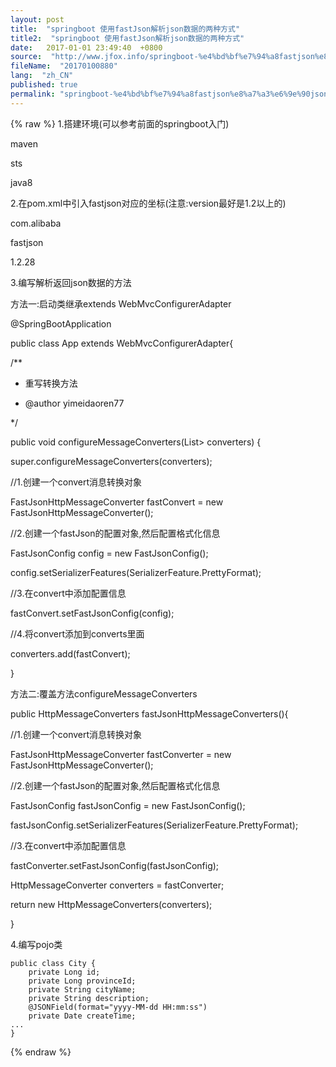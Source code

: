 ```yaml
---
layout: post
title:  "springboot 使用fastJson解析json数据的两种方式"
title2:  "springboot 使用fastJson解析json数据的两种方式"
date:   2017-01-01 23:49:40  +0800
source:  "http://www.jfox.info/springboot-%e4%bd%bf%e7%94%a8fastjson%e8%a7%a3%e6%9e%90json%e6%95%b0%e6%8d%ae%e7%9a%84%e4%b8%a4%e7%a7%8d%e6%96%b9%e5%bc%8f.html"
fileName:  "20170100880"
lang:  "zh_CN"
published: true
permalink: "springboot-%e4%bd%bf%e7%94%a8fastjson%e8%a7%a3%e6%9e%90json%e6%95%b0%e6%8d%ae%e7%9a%84%e4%b8%a4%e7%a7%8d%e6%96%b9%e5%bc%8f.html"
---
```

{% raw %}
1.搭建环境(可以参考前面的springboot入门)

 maven

 sts

 java8

2.在pom.xml中引入fastjson对应的坐标(注意:version最好是1.2以上的)

com.alibaba

fastjson

1.2.28

3.编写解析返回json数据的方法

 方法一:启动类继承extends WebMvcConfigurerAdapter

 

  @SpringBootApplication 
 

public class App extends WebMvcConfigurerAdapter{ 
 

 /** 
 

 * 重写转换方法 
 

 * @author yimeidaoren77 
 

 */ 
 

 public void configureMessageConverters(List> converters) { 
 

 super.configureMessageConverters(converters); 
 

 //1.创建一个convert消息转换对象 
 

 FastJsonHttpMessageConverter fastConvert = new FastJsonHttpMessageConverter(); 
 

 //2.创建一个fastJson的配置对象,然后配置格式化信息 
 

 FastJsonConfig config = new FastJsonConfig(); 
 

 config.setSerializerFeatures(SerializerFeature.PrettyFormat); 
 

 //3.在convert中添加配置信息 
 

 fastConvert.setFastJsonConfig(config); 
 

 //4.将convert添加到converts里面 
 

 converters.add(fastConvert); 
 

 } 
 

 方法二:覆盖方法configureMessageConverters

 

  public HttpMessageConverters fastJsonHttpMessageConverters(){ 
 

 //1.创建一个convert消息转换对象 
 

 FastJsonHttpMessageConverter fastConverter = new FastJsonHttpMessageConverter(); 
 

 //2.创建一个fastJson的配置对象,然后配置格式化信息 
 

 FastJsonConfig fastJsonConfig = new FastJsonConfig(); 
 

 fastJsonConfig.setSerializerFeatures(SerializerFeature.PrettyFormat); 
 

 //3.在convert中添加配置信息 
 

 fastConverter.setFastJsonConfig(fastJsonConfig); 
 

 HttpMessageConverter converters = fastConverter; 
 

 return new HttpMessageConverters(converters); 
 
 } 
 

4.编写pojo类

    public class City {
    	private Long id;
    	private Long provinceId;
    	private String cityName;
    	private String description;
    	@JSONField(format="yyyy-MM-dd HH:mm:ss")
    	private Date createTime;
    ...
    }
{% endraw %}
